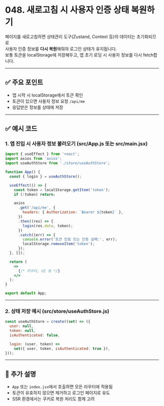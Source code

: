 # 048. 새로고침 시 사용자 인증 상태 복원하기

페이지를 새로고침하면 상태관리 도구(Zustand, Context 등)의 데이터는 초기화되므로  
사용자 인증 정보를 **다시 복원**해줘야 로그인 상태가 유지됩니다.  
보통 토큰을 localStorage에 저장해두고, 앱 초기 로딩 시 사용자 정보를 다시 fetch합니다.

---

## ✅ 주요 포인트
- 앱 시작 시 localStorage에서 토큰 확인
- 토큰이 있으면 사용자 정보 요청 `/api/me`
- 응답받은 정보를 상태에 저장

---

## ✅ 예시 코드

### 1. 앱 진입 시 사용자 정보 불러오기 (src/App.js 또는 src/main.jsx)

```jsx
import { useEffect } from 'react';
import axios from 'axios';
import useAuthStore from './store/useAuthStore';

function App() {
  const { login } = useAuthStore();

  useEffect(() => {
    const token = localStorage.getItem('token');
    if (!token) return;

    axios
      .get('/api/me', {
        headers: { Authorization: `Bearer ${token}` },
      })
      .then((res) => {
        login(res.data, token);
      })
      .catch((err) => {
        console.error('토큰 만료 또는 인증 실패:', err);
        localStorage.removeItem('token');
      });
  }, []);

  return (
    <>
      {/* 라우터, UI 등 */}
    </>
  );
}

export default App;
```

---

### 2. 상태 저장 예시 (src/store/useAuthStore.js)

```js
const useAuthStore = create((set) => ({
  user: null,
  token: null,
  isAuthenticated: false,

  login: (user, token) =>
    set({ user, token, isAuthenticated: true }),
}));
```

---

## 📝 추가 설명
- `App` 또는 `index.jsx`에서 호출하면 모든 라우터에 적용됨
- 토큰이 유효하지 않으면 제거하고 로그인 페이지로 유도
- SSR 환경에서는 쿠키로 복원 처리도 함께 고려

